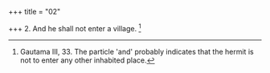 +++
title = "02"

+++
2. And he shall not enter a village. [^2] 


[^2]:  Gautama III, 33. The particle 'and' probably indicates that the hermit is not to enter any other inhabited place.

